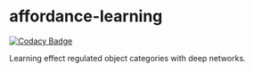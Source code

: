# affordance-learning

[![Codacy Badge](https://api.codacy.com/project/badge/Grade/5624df2d37464e6d9be6f6edd735a789)](https://app.codacy.com/manual/alper111/affordance-learning?utm_source=github.com&utm_medium=referral&utm_content=alper111/affordance-learning&utm_campaign=Badge_Grade_Dashboard)

Learning effect regulated object categories with deep networks.
